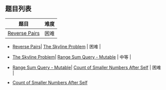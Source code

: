 ## 题目列表  
| 题目 | 难度 |  
|:---:|:---:|  
| [Reverse Pairs](reverse-pairs/question.md) | 困难 |   
  
 * [Reverse Pairs](/home/scy/PycharmProjects/leetcode_book/book/binary-indexed-tree/reverse-pairs/question.md)| [The Skyline Problem](the-skyline-problem/question.md) | 困难 |   
  
 * [The Skyline Problem](/home/scy/PycharmProjects/leetcode_book/book/binary-indexed-tree/the-skyline-problem/question.md)| [Range Sum Query - Mutable](range-sum-query-mutable/question.md) | 中等 |   
  
 * [Range Sum Query - Mutable](/home/scy/PycharmProjects/leetcode_book/book/binary-indexed-tree/range-sum-query-mutable/question.md)| [Count of Smaller Numbers After Self](count-of-smaller-numbers-after-self/question.md) | 困难 |   
  
 * [Count of Smaller Numbers After Self](/home/scy/PycharmProjects/leetcode_book/book/binary-indexed-tree/count-of-smaller-numbers-after-self/question.md)